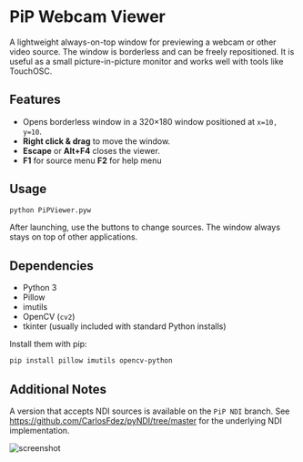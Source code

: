 # PiP Webcam Viewer

A lightweight always-on-top window for previewing a webcam or other video source.
The window is borderless and can be freely repositioned. It is useful as a small
picture-in-picture monitor and works well with tools like TouchOSC.

## Features

- Opens borderless window in a 320&times;180 window positioned at
  `x=10, y=10`.
- **Right click & drag** to move the window.
- **Escape** or **Alt+F4** closes the viewer.
- **F1** for source menu **F2** for help menu

## Usage

```bash
python PiPViewer.pyw
```

After launching, use the buttons to change sources. The window always stays on top of other applications.

## Dependencies

- Python 3
- Pillow
- imutils
- OpenCV (`cv2`)
- tkinter (usually included with standard Python installs)

Install them with pip:

```bash
pip install pillow imutils opencv-python
```

## Additional Notes

A version that accepts NDI sources is available on the `PiP NDI` branch. See
<https://github.com/CarlosFdez/pyNDI/tree/master> for the underlying NDI
implementation.

![screenshot](https://github.com/woejefe/MiniWebcamViewer/assets/113958695/a124a9f2-a739-432e-a921-85cd8e269dc9)
